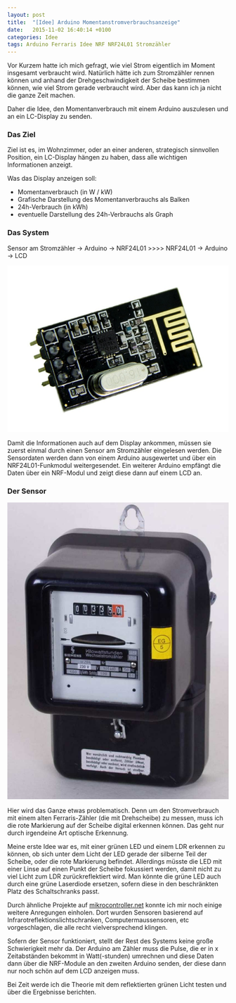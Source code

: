```yaml
---
layout: post
title:  "[Idee] Arduino Momentanstromverbrauchsanzeige"
date:   2015-11-02 16:40:14 +0100
categories: Idee
tags: Arduino Ferraris Idee NRF NRF24L01 Stromzähler
---
```


Vor Kurzem hatte ich mich gefragt, wie viel Strom eigentlich im Moment insgesamt verbraucht wird.  Natürlich hätte ich zum Stromzähler rennen können und anhand der Drehgeschwindigkeit der Scheibe bestimmen können, wie viel Strom gerade verbraucht wird. Aber das kann ich ja nicht die ganze Zeit machen.

Daher die Idee, den Momentanverbrauch  mit einem Arduino auszulesen und an ein LC-Display zu senden.
### Das Ziel
Ziel ist es, im Wohnzimmer, oder an einer anderen, strategisch sinnvollen Position, ein LC-Display hängen zu haben, dass alle wichtigen Informationen anzeigt.

Was das Display anzeigen soll:

<!--more-->

  - Momentanverbrauch (in W / kW)
  - Grafische Darstellung des Momentanverbrauchs als Balken
  - 24h-Verbrauch (in kWh)
  - eventuelle Darstellung des 24h-Verbrauchs als Graph

### Das System
Sensor am Stromzähler -> Arduino -> NRF24L01 >>>> NRF24L01 -> Arduino -> LCD

![NRF24L01-Modul](/uploads/2015-11-02-idee-arduino-momentanstromverbrauchsanzeige/nrf24l01.jpg)

Damit die Informationen auch auf dem Display ankommen, müssen sie zuerst einmal durch einen Sensor am Stromzähler eingelesen werden. Die Sensordaten werden dann von einem Arduino ausgewertet und über ein NRF24L01-Funkmodul weitergesendet. Ein weiterer Arduino empfängt die Daten über ein NRF-Modul und zeigt diese dann auf einem LCD an.
### Der Sensor
![Ferraris-Zähler](/uploads/2015-11-02-idee-arduino-momentanstromverbrauchsanzeige/energiezaehler_kpl_01.jpg)

Hier wird das Ganze etwas problematisch. Denn um den Stromverbrauch mit einem alten Ferraris-Zähler (die mit Drehscheibe) zu messen, muss ich die rote Markierung auf der Scheibe digital erkennen können. Das geht nur durch irgendeine Art optische Erkennung.

Meine erste Idee war es, mit einer grünen LED und einem LDR erkennen zu können, ob sich unter dem Licht der LED gerade der silberne Teil der Scheibe, oder die rote Markierung befindet. Allerdings müsste die LED mit einer Linse auf einen Punkt der Scheibe fokussiert  werden, damit nicht zu viel Licht zum LDR zurückreflektiert wird. Man könnte die grüne LED auch durch eine grüne Laserdiode ersetzen, sofern diese in den beschränkten Platz des Schaltschranks passt.

Durch ähnliche Projekte auf [mikrocontroller.net](https://www.mikrocontroller.net/)  konnte ich mir noch einige weitere Anregungen einholen. Dort wurden Sensoren basierend auf Infrarotreflektionslichtschranken, Computermaussensoren, etc vorgeschlagen, die alle recht vielversprechend klingen.

Sofern der Sensor funktioniert, stellt der Rest des Systems keine große Schwierigkeit mehr da. Der Arduino am Zähler muss die Pulse, die er in x Zeitabständen bekommt in Watt(-stunden) umrechnen und diese Daten dann über die NRF-Module an den zweiten Arduino senden, der diese dann nur noch schön auf dem LCD anzeigen muss.


Bei Zeit werde ich die Theorie mit dem reflektierten grünen Licht testen und über die Ergebnisse berichten.